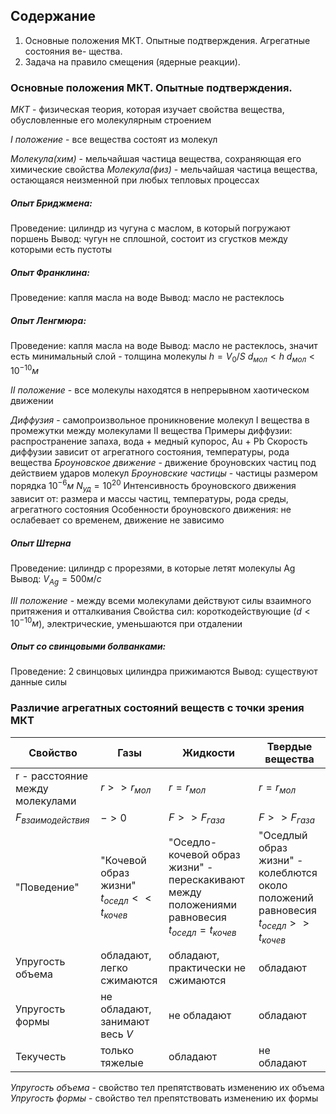 ## Содержание
1. Основные положения МКТ. Опытные подтверждения. Агрегатные состояния ве-
щества.
2. Задача на правило смещения (ядерные реакции).

### Основные положения МКТ. Опытные подтверждения.
_МКТ_ - физическая теория, которая изучает свойства вещества, обусловленные его молекулярным строением 

_I положение_ - все вещества состоят из молекул

_Молекула(хим)_ - мельчайшая частица вещества, сохраняющая его химические свойства
_Молекула(физ)_ - мельчайшая частица вещества, остающаяся неизменной при любых тепловых процессах
##### Опыт Бриджмена:
Проведение: цилиндр из чугуна с маслом, в который погружают поршень
Вывод: чугун не сплошной, состоит из сгустков между которыми есть пустоты

##### Опыт Франклина:
Проведение: капля масла на воде
Вывод: масло не растеклось

##### Опыт Ленгмюра:
Проведение: капля масла на воде
Вывод: масло не растеклось, значит есть минимальный слой - толщина молекулы
$h = V_0 / S$
$d_{мол} < h$
$d_{мол} < 10^{-10}м$

_II положение_ - все молекулы находятся в непрерывном хаотическом движении

_Диффузия_ - самопроизвольное проникновение молекул I вещества в промежутки между молекулами II вещества
Примеры диффузии: распространение запаха, вода + медный купорос, Au + Pb
Скорость диффузии зависит от агрегатного состояния, температуры, рода вещества
_Броуновское движение_ - движение броуновских частиц под действием ударов молекул
_Броуновские частицы_ - частицы размером порядка $10^{-6}м$
$N_{уд} = 10^{20}$
Интенсивность броуновского движения зависит от: размера и массы частиц, температуры, рода среды, агрегатного состояния
Особенности броуновского движения: не ослабевает со временем, движение не зависимо

##### Опыт Штерна
Проведение: цилиндр с прорезями, в которые летят молекулы Ag
Вывод: $V_{Ag} = 500 м/с$ 

_III положение_ - между всеми молекулами действуют силы взаимного притяжения и отталкивания
Свойства сил: короткодействующие ($d < 10^{-10}м$), электрические, уменьшаются при отдалении
##### Опыт со свинцовыми болванками:
Проведение: 2 свинцовых цилиндра прижимаются
Вывод: существуют данные силы

### Различие агрегатных состояний веществ с точки зрения МКТ

| Свойство                        | Газы                                              | Жидкости                                                                                             | Твердые вещества                                                                          |
| ------------------------------- | ------------------------------------------------- | ---------------------------------------------------------------------------------------------------- | ----------------------------------------------------------------------------------------- |
| r - расстояние между молекулами | $r >> r_{мол}$                                    | $r = r_{мол}$                                                                                        | $r = r_{мол}$                                                                             |
| $F_{взаимодействия}$            | $-> 0$                                            | $F >> F_{газа}$                                                                                      | $F >> F_{газа}$                                                                           |
| "Поведение"                     | "Кочевой образ жизни"<br>$t_{оседл} << t_{кочев}$ | "Оседло-кочевой образ жизни" - перескакивают между положениями равновесия<br>$t_{оседл} = t_{кочев}$ | "Оседлый образ жизни" - колеблются около положений равновесия<br>$t_{оседл} >> t_{кочев}$ |
| Упругость объема                | обладают, легко сжимаются                         | обладают, практически не сжимаются                                                                   | обладают                                                                                  |
| Упругость формы                 | не обладают, занимают весь $V$                    | не обладают                                                                                          | обладают                                                                                  |
| Текучесть                       | только тяжелые                                    | обладают                                                                                             | не обладают                                                                               |
_Упругость объема_ - свойство тел препятствовать изменению их объема
_Упругость формы_ - свойство тел препятствовать изменению их формы